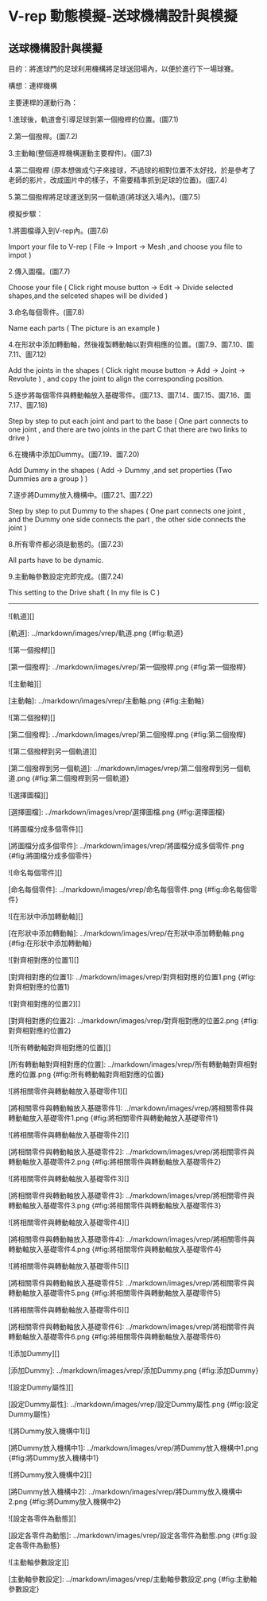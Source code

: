 V-rep 動態模擬-送球機構設計與模擬
===



送球機構設計與模擬
---

目的：將進球門的足球利用機構將足球送回場內，以便於進行下一場球賽。

構想：連桿機構

主要連桿的運動行為：

1.進球後，軌道會引導足球到第一個撥桿的位置。(圖7.1)

2.第一個撥桿。(圖7.2)

3.主動軸(整個連桿機構運動主要桿件)。(圖7.3)

4.第二個撥桿 (原本想做成勺子來接球，不過球的相對位置不太好找，於是參考了老師的影片，改成圖片中的樣子，不需要精準抓到足球的位置)。(圖7.4)

5.第二個撥桿將足球運送到另一個軌道(將球送入場內)。(圖7.5)



模擬步驟：

1.將圖檔導入到V-rep內。(圖7.6)

Import your file to V-rep ( File -> Import -> Mesh ,and choose you file to impot )

2.傳入圖檔。(圖7.7)

Choose your file ( Click right mouse button -> Edit -> Divide selected shapes,and the selceted shapes will be divided )

3.命名每個零件。(圖7.8)

Name each parts ( The picture is an example )

4.在形狀中添加轉動軸，然後複製轉動軸以對齊相應的位置。(圖7.9、圖7.10、圖7.11、圖7.12)

Add the joints in the shapes ( Click right mouse button -> Add -> Joint -> Revolute ) , and copy the joint to align the corresponding position.

5.逐步將每個零件與轉動軸放入基礎零件。(圖7.13、圖7.14、圖7.15、圖7.16、圖7.17、圖7.18)

Step by step to put each joint and part to the base ( One part connects to one joint , and there are two joints in the part C that there are two links to drive )

6.在機構中添加Dummy。(圖7.19、圖7.20)

Add Dummy in the shapes ( Add -> Dummy ,and set properties (Two Dummies are a group ) )

7.逐步將Dummy放入機構中。(圖7.21、圖7.22)

Step by step to put Dummy to the shapes ( One part connects one joint , and the Dummy one side connects the part , the other side connects the joint )

8.所有零件都必須是動態的。(圖7.23)

All parts have to be dynamic.

9.主動軸參數設定完即完成。(圖7.24)

This setting to the Drive shaft ( In my file is C )


















---

![軌道][]

[軌道]: ../markdown/images/vrep/軌道.png {#fig:軌道}

![第一個撥桿][]

[第一個撥桿]: ../markdown/images/vrep/第一個撥桿.png {#fig:第一個撥桿}

![主動軸][]

[主動軸]: ../markdown/images/vrep/主動軸.png {#fig:主動軸}

![第二個撥桿][]

[第二個撥桿]: ../markdown/images/vrep/第二個撥桿.png {#fig:第二個撥桿}

![第二個撥桿到另一個軌道][]

[第二個撥桿到另一個軌道]: ../markdown/images/vrep/第二個撥桿到另一個軌道.png {#fig:第二個撥桿到另一個軌道}

![選擇圖檔][]

[選擇圖檔]: ../markdown/images/vrep/選擇圖檔.png {#fig:選擇圖檔}

![將圖檔分成多個零件][]

[將圖檔分成多個零件]: ../markdown/images/vrep/將圖檔分成多個零件.png {#fig:將圖檔分成多個零件}

![命名每個零件][]

[命名每個零件]: ../markdown/images/vrep/命名每個零件.png {#fig:命名每個零件}


![在形狀中添加轉動軸][]

[在形狀中添加轉動軸]: ../markdown/images/vrep/在形狀中添加轉動軸.png {#fig:在形狀中添加轉動軸}

![對齊相對應的位置1][]

[對齊相對應的位置1]: ../markdown/images/vrep/對齊相對應的位置1.png {#fig:對齊相對應的位置1}

![對齊相對應的位置2][]

[對齊相對應的位置2]: ../markdown/images/vrep/對齊相對應的位置2.png {#fig:對齊相對應的位置2}

![所有轉動軸對齊相對應的位置][]

[所有轉動軸對齊相對應的位置]: ../markdown/images/vrep/所有轉動軸對齊相對應的位置.png {#fig:所有轉動軸對齊相對應的位置}

![將相關零件與轉動軸放入基礎零件1][]

[將相關零件與轉動軸放入基礎零件1]: ../markdown/images/vrep/將相關零件與轉動軸放入基礎零件1.png {#fig:將相關零件與轉動軸放入基礎零件1}

![將相關零件與轉動軸放入基礎零件2][]

[將相關零件與轉動軸放入基礎零件2]: ../markdown/images/vrep/將相關零件與轉動軸放入基礎零件2.png {#fig:將相關零件與轉動軸放入基礎零件2}

![將相關零件與轉動軸放入基礎零件3][]

[將相關零件與轉動軸放入基礎零件3]: ../markdown/images/vrep/將相關零件與轉動軸放入基礎零件3.png {#fig:將相關零件與轉動軸放入基礎零件3}

![將相關零件與轉動軸放入基礎零件4][]

[將相關零件與轉動軸放入基礎零件4]: ../markdown/images/vrep/將相關零件與轉動軸放入基礎零件4.png {#fig:將相關零件與轉動軸放入基礎零件4}

![將相關零件與轉動軸放入基礎零件5][]

[將相關零件與轉動軸放入基礎零件5]: ../markdown/images/vrep/將相關零件與轉動軸放入基礎零件5.png {#fig:將相關零件與轉動軸放入基礎零件5}

![將相關零件與轉動軸放入基礎零件6][]

[將相關零件與轉動軸放入基礎零件6]: ../markdown/images/vrep/將相關零件與轉動軸放入基礎零件6.png {#fig:將相關零件與轉動軸放入基礎零件6}

![添加Dummy][]

[添加Dummy]: ../markdown/images/vrep/添加Dummy.png {#fig:添加Dummy}

![設定Dummy屬性][]

[設定Dummy屬性]: ../markdown/images/vrep/設定Dummy屬性.png {#fig:設定Dummy屬性}

![將Dummy放入機構中1][]

[將Dummy放入機構中1]: ../markdown/images/vrep/將Dummy放入機構中1.png {#fig:將Dummy放入機構中1}

![將Dummy放入機構中2][]

[將Dummy放入機構中2]: ../markdown/images/vrep/將Dummy放入機構中2.png {#fig:將Dummy放入機構中2}

![設定各零件為動態][]

[設定各零件為動態]: ../markdown/images/vrep/設定各零件為動態.png {#fig:設定各零件為動態}

![主動軸參數設定][]

[主動軸參數設定]: ../markdown/images/vrep/主動軸參數設定.png {#fig:主動軸參數設定}








